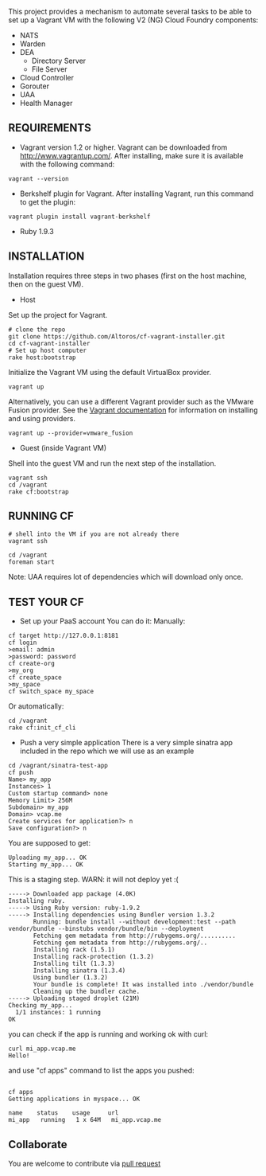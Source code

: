 This project provides a mechanism to automate several tasks to be able to set up a Vagrant VM with the following V2 (NG) Cloud Foundry components:
* NATS
* Warden
* DEA
  * Directory Server
  * File Server
* Cloud Controller
* Gorouter
* UAA
* Health Manager

REQUIREMENTS
--
* Vagrant version 1.2 or higher. Vagrant can be downloaded from http://www.vagrantup.com/. After installing, make sure it is available with the following command: 

```
vagrant --version
```

* Berkshelf plugin for Vagrant. After installing Vagrant, run this command to get the plugin: 

```
vagrant plugin install vagrant-berkshelf
```

* Ruby 1.9.3

INSTALLATION
--
Installation requires three steps in two phases (first on the host machine, then on the guest VM).

* Host

Set up the project for Vagrant.

```
# clone the repo
git clone https://github.com/Altoros/cf-vagrant-installer.git
cd cf-vagrant-installer
# Set up host computer
rake host:bootstrap
```

Initialize the Vagrant VM using the default VirtualBox provider. 

```
vagrant up
```

Alternatively, you can use a different Vagrant provider such as the VMware Fusion provider. See the [Vagrant documentation](http://docs.vagrantup.com/v2/providers/index.html) for information on installing and using providers.  

```
vagrant up --provider=vmware_fusion
```

* Guest (inside Vagrant VM)

Shell into the guest VM and run the next step of the installation. 

```
vagrant ssh
cd /vagrant
rake cf:bootstrap
```

RUNNING CF
--

```
# shell into the VM if you are not already there
vagrant ssh

cd /vagrant
foreman start
```

Note: UAA requires lot of dependencies which will download only once.

TEST YOUR CF
--
* Set up your PaaS account
You can do it:
Manually:

```
cf target http://127.0.0.1:8181
cf login
>email: admin
>password: password
cf create-org
>my_org
cf create_space
>my_space
cf switch_space my_space
```

Or automatically:

```
cd /vagrant
rake cf:init_cf_cli 
```

* Push a very simple application
There is a very simple sinatra app included in the repo which we will use as an example

```
cd /vagrant/sinatra-test-app
cf push
Name> my_app
Instances> 1
Custom startup command> none
Memory Limit> 256M
Subdomain> my_app
Domain> vcap.me
Create services for application?> n
Save configuration?> n
```

You are supposed to get:

```
Uploading my_app... OK
Starting my_app... OK
```

This is a staging step. WARN: it will not deploy yet :(

```
-----> Downloaded app package (4.0K)
Installing ruby.
-----> Using Ruby version: ruby-1.9.2
-----> Installing dependencies using Bundler version 1.3.2
       Running: bundle install --without development:test --path vendor/bundle --binstubs vendor/bundle/bin --deployment
       Fetching gem metadata from http://rubygems.org/..........
       Fetching gem metadata from http://rubygems.org/..
       Installing rack (1.5.1)
       Installing rack-protection (1.3.2)
       Installing tilt (1.3.3)
       Installing sinatra (1.3.4)
       Using bundler (1.3.2)
       Your bundle is complete! It was installed into ./vendor/bundle
       Cleaning up the bundler cache.
-----> Uploading staged droplet (21M)
Checking my_app...
  1/1 instances: 1 running
OK
```

you can check if the app is running and working ok with curl:

```
curl mi_app.vcap.me
Hello!
```

and use "cf apps" command to list the apps you pushed:

```

cf apps
Getting applications in myspace... OK

name    status    usage     url          
mi_app   running   1 x 64M   mi_app.vcap.me
```


Collaborate
--
You are welcome to contribute via [pull request](https://help.github.com/articles/using-pull-requests)
